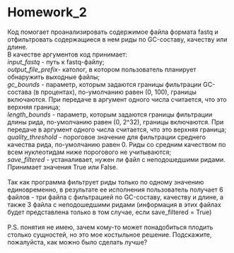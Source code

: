 # Homework_2 
Код помогает проанализировать содержимое  файла формата fastq и отфильтровать содержащиеся в нем риды по GC-составу, качеству или длине. \
В качестве аргументов код принимает: \
*input_fastq* - путь к fastq-файлу; \
*output_file_prefix*- католог, в котором пользователь планирует обнаружить выходные файлы; \
*gc_bounds* - параметр, которым задаются границы фильтрации GC-состава (в процентах), по-умолчанию равен (0, 100), границы включаются. При передаче в аргумент одного числа считается, что это верхняя граница; \
*length_bounds* - параметр, которым задаются границы фильтрации длины рида, по-умолчанию равен (0, 2^32), границы включаются. При передаче в аргумент одного числа считается, что это верхняя граница; \
*quality_threshold* - пороговое значение для фильтрации среднего качества рида, по-умолчанию равен 0. Риды со средним качеством по всем нуклеотидам ниже порогового не учитываются; \
*save_filtered* - устаналивает, нужен ли файл с неподошедшими ридами. Принимает значения True или False. \
\
Так как программа фильтрует риды только по одному значению единовременно, в результате ее исполнения пользователь получает 6 файлов - три файла с фильтрацией по GC-составу, качеству и длине, а также 3 файла с неподошедшими ридами (информация в этих файлах будет представлена только в том случае, если save_filtered = True) \
\
P.S. понятия не имею, зачем кому-то может понадобиться плодить столько сущностей, но это мое костыльное решение. Подскажите, пожалуйста, как можно было сделать лучше?
